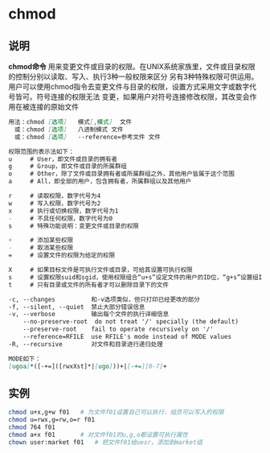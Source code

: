 # **chmod**

## 说明

**chmod命令** 用来变更文件或目录的权限。在UNIX系统家族里，文件或目录权限的控制分别以读取、写入、执行3种一般权限来区分
另有3种特殊权限可供运用。用户可以使用chmod指令去变更文件与目录的权限，设置方式采用文字或数字代号皆可。符号连接的权限无法
变更，如果用户对符号连接修改权限，其改变会作用在被连接的原始文件

```markdown
用法：chmod [选项]   模式[,模式]  文件
　或：chmod [选项]   八进制模式 文件
　或：chmod [选项]   --reference=参考文件 文件

权限范围的表示法如下：
u     # User，即文件或目录的拥有者
g     # Group，即文件或目录的所属群组
o     # Other，除了文件或目录拥有者或所属群组之外，其他用户皆属于这个范围
a     # All，即全部的用户，包含拥有者，所属群组以及其他用户

r     # 读取权限，数字代号为4
w     # 写入权限，数字代号为2
x     # 执行或切换权限，数字代号为1
-     # 不具任何权限，数字代号为0
s     # 特殊功能说明：变更文件或目录的权限

+     # 添加某些权限
-     # 取消某些权限
=     # 设置文件的权限为给定的权限

X     # 如果目标文件是可执行文件或目录，可给其设置可执行权限
s     # 设置权限suid和sgid，使用权限组合“u+s”设定文件的用户的ID位，“g+s”设置组ID位
t     # 只有目录或文件的所有者才可以删除目录下的文件

-c, --changes          和-v选项类似，但只打印已经更改的部分
-f, --silent, --quiet  禁止大部分错误信息
-v, --verbose          输出每个文件的执行详细信息
    --no-preserve-root  do not treat '/' specially (the default)
    --preserve-root    fail to operate recursively on '/'
    --reference=RFILE  use RFILE's mode instead of MODE values
-R, --recursive        对文件和目录进行递归处理

MODE如下：
[ugoa]*([-+=]([rwxXst]*|[ugo]))+|[-+=][0-7]+
```

## 实例

```bash
chmod u+x,g+w f01   # 为文件f01设置自己可以执行，组员可以写入的权限
chmod u=rwx,g=rw,o=r f01
chmod 764 f01
chmod a+x f01       # 对文件f01的u,g,o都设置可执行属性
chown user:market f01   # 把文件f01给uesr，添加到market组
```
